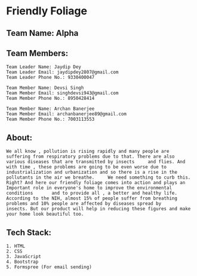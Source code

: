 
# Friendly Foliage

## Team Name: Alpha

## Team Members:
    Team Leader Name: Jaydip Dey
    Team Leader Email: jaydipdey2807@gmail.com
    Team Leader Phone No.: 9330400047

    Team Member Name: Devsi Singh
    Team Member Email: singhdevsi943@gmail.com
    Team Member Phone No.: 8950428414

    Team Member Name: Archan Banerjee
    Team Member Email: archanbanerjee89@gmail.com
    Team Member Phone No.: 7003113553

## About:
    We all know , pollution is rising rapidly and many people are suffering from respiratory problems due to that. There are also various diseases that are transmitted by insects     and flies. And with time , these problems are going to be even worse due to industrialization and urbanization and so there is a rise in the pollutants in the air we breathe.     We need something to curb this. Right? And here our friendly foliage comes into action and plays an Important role in everyone's home to improve the environmental conditions       and to provide all , a better and healthy life. According to the NIH, almost 15% of people suffer from breathing problems and 10% people are affected by diseases spread by         insects. But our product will help in reducing these figures and make your home look beautiful too.

## Tech Stack:
    1. HTML
    2. CSS
    3. JavaScript
    4. Bootstrap
    5. Formspree (For email sending)
